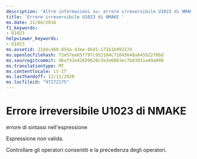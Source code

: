```yaml
---
description: 'Altre informazioni su: errore irreversibile U1023 di NMAKE'
title: 'Errore irreversibile U1023 di NMAKE '
ms.date: 11/04/2016
f1_keywords:
- U1023
helpviewer_keywords:
- U1023
ms.assetid: 22d4c469-85da-43ee-86d1-171b1b99217d
ms.openlocfilehash: f1e57ee65f797c952104c71045648a645b22f8bd
ms.sourcegitcommit: d6af41e42699628c3e2e6063ec7b03931a49a098
ms.translationtype: MT
ms.contentlocale: it-IT
ms.lasthandoff: 12/11/2020
ms.locfileid: "97272175"
---
```

# <a name="nmake-fatal-error-u1023"></a>Errore irreversibile U1023 di NMAKE 

errore di sintassi nell'espressione

Espressione non valida.

Controllare gli operatori consentiti e la precedenza degli operatori.
